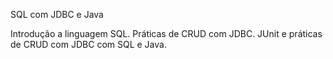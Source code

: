 SQL com JDBC e Java

Introdução a linguagem SQL.
Práticas de CRUD com JDBC.
JUnit e práticas de CRUD com JDBC com SQL e Java.
